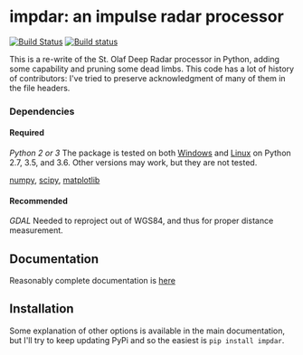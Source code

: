 # impdar: an impulse radar processor

[![Build Status](https://travis-ci.org/dlilien/ImpDAR.svg?branch=master)](https://travis-ci.org/dlilien/ImpDAR) [![Build status](https://ci.appveyor.com/api/projects/status/uuef8aio2xbgiux8?svg=true)](https://ci.appveyor.com/project/dlilien/impdar)

This is a re-write of the St. Olaf Deep Radar processor in Python, adding some capability and pruning some dead limbs. This code has a lot of history of contributors: I've tried to preserve acknowledgment of many of them in the file headers.

### Dependencies

#### Required
*Python 2 or 3* The package is tested on both [Windows](https://ci.appveyor.com/project/dlilien/impdar) and [Linux](https://travis-ci.org/dlilien/ImpDAR) on Python 2.7, 3.5, and 3.6. Other versions may work, but they are not tested.

[numpy](http://www.scipy.org),
[scipy](http://numpy.org),
[matplotlib](http://matplotlib.org)

#### Recommended
*GDAL* Needed to reproject out of WGS84, and thus for proper distance measurement.

## Documentation

Reasonably complete documentation is [here](http://dlilien.github.io/ImpDAR)

## Installation

Some explanation of other options is available in the main documentation, but I'll try to keep updating PyPi and so the easiest is `pip install impdar`.
